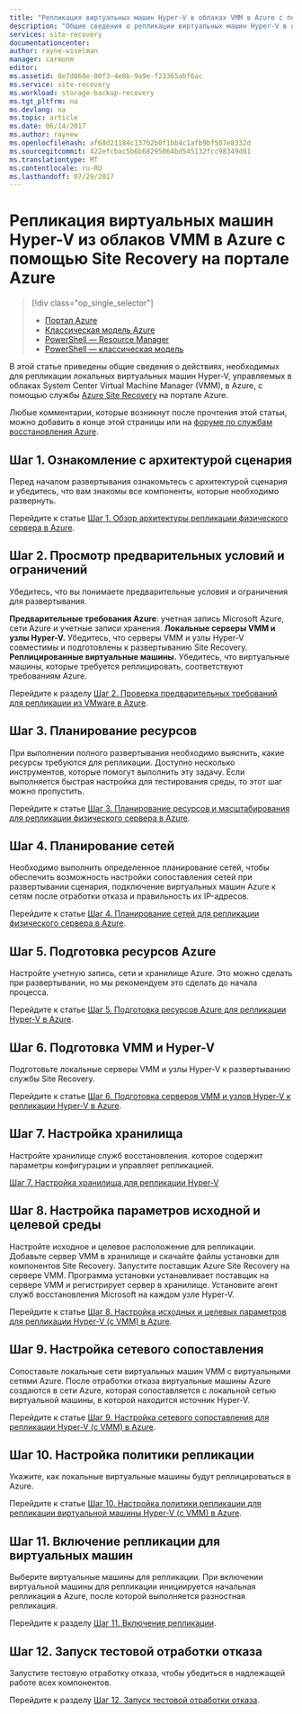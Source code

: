 ```yaml
---
title: "Репликация виртуальных машин Hyper-V в облаках VMM в Azure с помощью Azure Site Recovery | Документация Майкрософт"
description: "Общие сведения о репликации виртуальных машин Hyper-V в облаках VMM в Azure с помощью службы Azure Site Recovery."
services: site-recovery
documentationcenter: 
author: rayne-wiselman
manager: carmonm
editor: 
ms.assetid: 8e7d868e-00f3-4e8b-9a9e-f23365abf6ac
ms.service: site-recovery
ms.workload: storage-backup-recovery
ms.tgt_pltfrm: na
ms.devlang: na
ms.topic: article
ms.date: 06/14/2017
ms.author: raynew
ms.openlocfilehash: af68d21184c137b2b0f1bb4c1afb9bf507e8332d
ms.sourcegitcommit: 422efcbac5b6b68295064bd545132fcc98349d01
ms.translationtype: MT
ms.contentlocale: ru-RU
ms.lasthandoff: 07/29/2017
---
```

# <a name="replicate-hyper-v-virtual-machines-in-vmm-clouds-to-azure-using-site-recovery-in-the-azure-portal"></a>Репликация виртуальных машин Hyper-V из облаков VMM в Azure с помощью Site Recovery на портале Azure
> [!div class="op_single_selector"]
> * [Портал Azure](site-recovery-vmm-to-azure.md)
> * [Классическая модель Azure](site-recovery-vmm-to-azure-classic.md)
> * [PowerShell — Resource Manager](site-recovery-vmm-to-azure-powershell-resource-manager.md)
> * [PowerShell — классическая модель](site-recovery-deploy-with-powershell.md)


В этой статье приведены общие сведения о действиях, необходимых для репликации локальных виртуальных машин Hyper-V, управляемых в облаках System Center Virtual Machine Manager (VMM), в Azure, с помощью службы [Azure Site Recovery](site-recovery-overview.md) на портале Azure.

Любые комментарии, которые возникнут после прочтения этой статьи, можно добавить в конце этой страницы или на [форуме по службам восстановления Azure](https://social.msdn.microsoft.com/forums/azure/home?forum=hypervrecovmgr).


## <a name="step-1-review-the-scenario-architecture"></a>Шаг 1. Ознакомление с архитектурой сценария

Перед началом развертывания ознакомьтесь с архитектурой сценария и убедитесь, что вам знакомы все компоненты, которые необходимо развернуть.

Перейдите к статье [Шаг 1. Обзор архитектуры репликации физического сервера в Azure](vmm-to-azure-walkthrough-architecture.md).

## <a name="step-2-review-prerequisites-and-limitations"></a>Шаг 2. Просмотр предварительных условий и ограничений

Убедитесь, что вы понимаете предварительные условия и ограничения для развертывания.

**Предварительные требования Azure**: учетная запись Microsoft Azure, сети Azure и учетные записи хранения.
**Локальные серверы VMM и узлы Hyper-V.** Убедитесь, что серверы VMM и узлы Hyper-V совместимы и подготовлены к развертыванию Site Recovery.
**Реплицированные виртуальные машины.** Убедитесь, что виртуальные машины, которые требуется реплицировать, соответствуют требованиям Azure.

Перейдите к разделу [Шаг 2. Проверка предварительных требований для репликации из VMware в Azure](vmm-to-azure-walkthrough-prerequisites.md).

## <a name="step-3-plan-capacity"></a>Шаг 3. Планирование ресурсов

При выполнении полного развертывания необходимо выяснить, какие ресурсы требуются для репликации. Доступно несколько инструментов, которые помогут выполнить эту задачу. Если выполняется быстрая настройка для тестирования среды, то этот шаг можно пропустить.

Перейдите к статье [Шаг 3. Планирование ресурсов и масштабирования для репликации физического сервера в Azure](vmm-to-azure-walkthrough-capacity.md).

## <a name="step-4-plan-networking"></a>Шаг 4. Планирование сетей

Необходимо выполнить определенное планирование сетей, чтобы обеспечить возможность настройки сопоставления сетей при развертывании сценария, подключение виртуальных машин Azure к сетям после отработки отказа и правильность их IP-адресов.

Перейдите к статье [Шаг 4. Планирование сетей для репликации физического сервера в Azure](vmm-to-azure-walkthrough-network.md).


## <a name="step-5-prepare-azure-resources"></a>Шаг 5. Подготовка ресурсов Azure

Настройте учетную запись, сети и хранилище Azure. Это можно сделать при развертывании, но мы рекомендуем это сделать до начала процесса.

Перейдите к статье [Шаг 5. Подготовка ресурсов Azure для репликации Hyper-V в Azure](vmm-to-azure-walkthrough-prepare-azure.md).

## <a name="step-6-prepare-vmm-and-hyper-v"></a>Шаг 6. Подготовка VMM и Hyper-V

Подготовьте локальные серверы VMM и узлы Hyper-V к развертыванию службы Site Recovery.

Перейдите к статье [Шаг 6. Подготовка серверов VMM и узлов Hyper-V к репликации Hyper-V в Azure](vmm-to-azure-walkthrough-vmm-hyper-v.md).

## <a name="step-7-set-up-a-vault"></a>Шаг 7. Настройка хранилища

Настройте хранилище служб восстановления. которое содержит параметры конфигурации и управляет репликацией.

[Шаг 7. Настройка хранилища для репликации Hyper-V](vmm-to-azure-walkthrough-create-vault.md)

## <a name="step-8-configure-source-and-target-settings"></a>Шаг 8. Настройка параметров исходной и целевой среды

Настройте исходное и целевое расположение для репликации. Добавьте сервер VMM в хранилище и скачайте файлы установки для компонентов Site Recovery. Запустите поставщик Azure Site Recovery на сервере VMM. Программа установки устанавливает поставщик на сервере VMM и регистрирует сервер в хранилище. Установите агент служб восстановления Microsoft на каждом узле Hyper-V.

Перейдите к статье [Шаг 8. Настройка исходных и целевых параметров для репликации Hyper-V (с VMM) в Azure](vmm-to-azure-walkthrough-source-target.md).

## <a name="step-9-configure-network-mapping"></a>Шаг 9. Настройка сетевого сопоставления

Сопоставьте локальные сети виртуальных машин VMM с виртуальными сетями Azure. После отработки отказа виртуальные машины Azure создаются в сети Azure, которая сопоставляется с локальной сетью виртуальной машины, в которой находится источник Hyper-V.

Перейдите к статье [Шаг 9. Настройка сетевого сопоставления для репликации Hyper-V (с VMM) в Azure](vmm-to-azure-walkthrough-network-mapping.md).


## <a name="step-10-set-up-a-replication-policy"></a>Шаг 10. Настройка политики репликации

Укажите, как локальные виртуальные машины будут реплицироваться в Azure.

Перейдите к статье [Шаг 10. Настройка политики репликации для репликации виртуальной машины Hyper-V (с VMM) в Azure](vmm-to-azure-walkthrough-replication.md).


## <a name="step-11-enable-replication-for-vms"></a>Шаг 11. Включение репликации для виртуальных машин

Выберите виртуальные машины для репликации. При включении виртуальной машины для репликации инициируется начальная репликация в Azure, после которой выполняется разностная репликация.

Перейдите к разделу [Шаг 11. Включение репликации](vmm-to-azure-walkthrough-enable-replication.md).


## <a name="step-12-run-a-test-failover"></a>Шаг 12. Запуск тестовой отработки отказа

Запустите тестовую отработку отказа, чтобы убедиться в надлежащей работе всех компонентов.

Перейдите к разделу [Шаг 12. Запуск тестовой отработки отказа](vmm-to-azure-walkthrough-test-failover.md).



